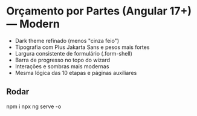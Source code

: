 # Orçamento por Partes (Angular 17+) — Modern
- Dark theme refinado (menos "cinza feio")
- Tipografia com Plus Jakarta Sans e pesos mais fortes
- Largura consistente de formulário (.form-shell)
- Barra de progresso no topo do wizard
- Interações e sombras mais modernas
- Mesma lógica das 10 etapas e páginas auxiliares

## Rodar
npm i
npx ng serve -o
